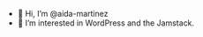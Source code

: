 - 👋 Hi, I’m @aida-martinez
- 👀 I’m interested in WordPress and the Jamstack.
  
<!---
aida-martinez/aida-martinez is a ✨ special ✨ repository because its `README.md` (this file) appears on your GitHub profile.
You can click the Preview link to take a look at your changes.
--->
